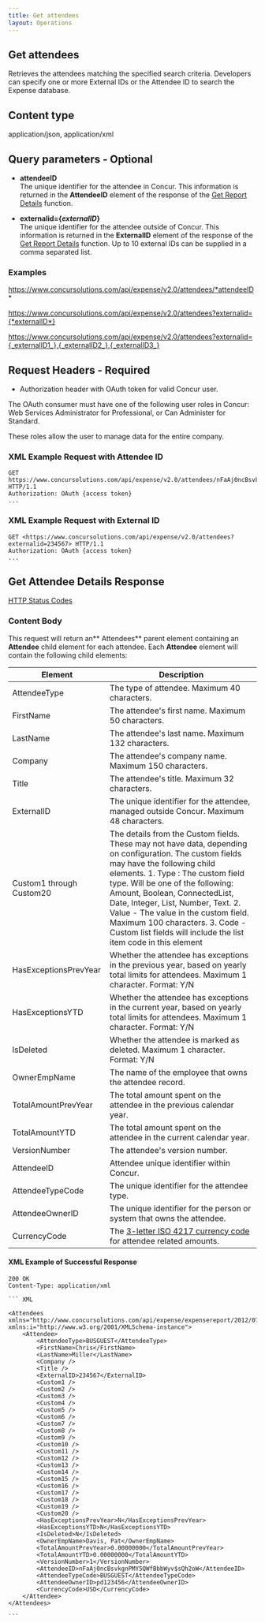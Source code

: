 ```yaml
---
title: Get attendees
layout: Operations
---
```


##  Get attendees

Retrieves the attendees matching the specified search criteria. Developers can specify one or more External IDs or the Attendee ID to search the Expense database.

## Content type

application/json, application/xml


## Query parameters - Optional

* **attendeeID**  
The unique identifier for the attendee in Concur. This information is returned in the **AttendeeID** element of the response of the [Get Report Details][1] function.

* **externalid={_externalID_}**  
The unique identifier for the attendee outside of Concur. This information is returned in the **ExternalID** element of the response of the [Get Report Details][1] function. Up to 10 external IDs can be supplied in a comma separated list.

### Examples

https://www.concursolutions.com/api/expense/v2.0/attendees/*attendeeID*

https://www.concursolutions.com/api/expense/v2.0/attendees?externalid={*externalID*}

https://www.concursolutions.com/api/expense/v2.0/attendees?externalid={_externalID1_},{_externalID2_},{_externalID3_}


## Request Headers - Required
* Authorization header with OAuth token for valid Concur user.

The OAuth consumer must have one of the following user roles in Concur: Web Services Administrator for Professional, or Can Administer for Standard.

These roles allow the user to manage data for the entire company.

###  XML Example Request with Attendee ID

    GET https://www.concursolutions.com/api/expense/v2.0/attendees/nFaAj0ncBsvkgnPMY5QWfBbbWyv$sQh2oW HTTP/1.1
    Authorization: OAuth {access token}
    ...

###  XML Example Request with External ID

    GET <https://www.concursolutions.com/api/expense/v2.0/attendees?externalid=234567> HTTP/1.1
    Authorization: OAuth {access token}
    ...

##  Get Attendee Details Response

[HTTP Status Codes][2]

### Content Body
This request will return an** Attendees** parent element containing an **Attendee** child element for each attendee. Each **Attendee** element will contain the following child elements:

| Element | Description |
|-----------------------|-------------------------------------|
|AttendeeType |  The type of attendee. Maximum 40 characters.|
|FirstName |  The attendee's first name. Maximum 50 characters.|
|LastName |  The attendee's last name. Maximum 132 characters.|
|Company |  The attendee's company name. Maximum 150 characters.|
|Title |  The attendee's title. Maximum 32 characters.|
|ExternalID |  The unique identifier for the attendee, managed outside Concur. Maximum 48 characters.|
|Custom1 through Custom20 |  The details from the Custom fields. These may not have data, depending on configuration. The custom fields may have the following child elements.  1. Type : The custom field type. Will be one of the following: Amount, Boolean, ConnectedList, Date, Integer, List, Number, Text. 2. Value - The value in the custom field. Maximum 100 characters.  3. Code - Custom list fields will include the list item code in this element
|  HasExceptionsPrevYear |  Whether the attendee has exceptions in the previous year, based on yearly total limits for attendees. Maximum 1 character. Format: Y/N |
|  HasExceptionsYTD |  Whether the attendee has exceptions in the current year, based on yearly total limits for attendees. Maximum 1 character. Format: Y/N |
|  IsDeleted |  Whether the attendee is marked as deleted. Maximum 1 character. Format: Y/N |
|  OwnerEmpName |  The name of the employee that owns the attendee record. |
|  TotalAmountPrevYear |  The total amount spent on the attendee in the previous calendar year. |
|  TotalAmountYTD |  The total amount spent on the attendee in the current calendar year. |
|  VersionNumber |  The attendee's version number. |
|  AttendeeID |  Attendee unique identifier within Concur. |
|  AttendeeTypeCode |  The unique identifier for the attendee type. |
|  AttendeeOwnerID |  The unique identifier for the person or system that owns the attendee. |
|  CurrencyCode |  The [3-letter ISO 4217 currency code][3] for attendee related amounts. |

####  XML Example of Successful Response

    200 OK
    Content-Type: application/xml

    ``` XML

    <Attendees xmlns="http://www.concursolutions.com/api/expense/expensereport/2012/07" xmlns:i="http://www.w3.org/2001/XMLSchema-instance">
        <Attendee>
            <AttendeeType>BUSGUEST</AttendeeType>
            <FirstName>Chris</FirstName>
            <LastName>Miller</LastName>
            <Company />
            <Title />
            <ExternalID>234567</ExternalID>
            <Custom1 />
            <Custom2 />
            <Custom3 />
            <Custom4 />
            <Custom5 />
            <Custom6 />
            <Custom7 />
            <Custom8 />
            <Custom9 />
            <Custom10 />
            <Custom11 />
            <Custom12 />
            <Custom13 />
            <Custom14 />
            <Custom15 />
            <Custom16 />
            <Custom17 />
            <Custom18 />
            <Custom19 />
            <Custom20 />
            <HasExceptionsPrevYear>N</HasExceptionsPrevYear>
            <HasExceptionsYTD>N</HasExceptionsYTD>
            <IsDeleted>N</IsDeleted>
            <OwnerEmpName>Davis, Pat</OwnerEmpName>
            <TotalAmountPrevYear>0.00000000</TotalAmountPrevYear>
            <TotalAmountYTD>0.00000000</TotalAmountYTD>
            <VersionNumber>1</VersionNumber>
            <AttendeeID>nFaAj0ncBsvkgnPMY5QWfBbbWyv$sQh2oW</AttendeeID>
            <AttendeeTypeCode>BUSGUEST</AttendeeTypeCode>
            <AttendeeOwnerID>pd123456</AttendeeOwnerID>
            <CurrencyCode>USD</CurrencyCode>
        </Attendee>
    </Attendees>
    
    ```


[1]: https://developer.concur.com/node/487#reportdetails
[2]: https://developer.concur.com/reference/http-codes
[3]: http://en.wikipedia.org/wiki/ISO_4217

